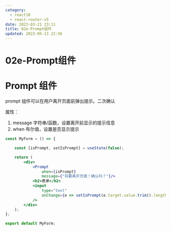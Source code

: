 ```yaml
---
category: 
  - react18
  - react-router-v5
date: 2023-03-21 23:11
title: 02e-Prompt组件
updated: 2023-05-13 22:56
---
```


# 02e-Prompt组件



# Prompt 组件

prompt 组件可以在用户离开页面前弹出提示。二次确认

属性：

1. message 字符串/函数，设置离开前显示的提示信息
2. when 布尔值，设置是否显示提示
```jsx
const MyForm = () => {

    const [isPrompt, setIsPrompt] = useState(false);

    return (
        <div>
            <Prompt
                when={isPrompt}
                message={"将要离开页面！确认吗？"}/>
            <h2>表单</h2>
            <input
                type="text"
                onChange={e => setIsPrompt(e.target.value.trim().length !== 0)}
            />
        </div>
    );
};

export default MyForm;
```